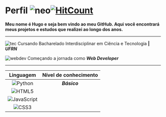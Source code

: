# Perfil ![neo](https://img.icons8.com/color/48/000000/neo.png)[![HitCount](http://hits.dwyl.com/hugocorreaa/{project}.svg)](http://hits.dwyl.com/hugocorreaa/{project})



**Meu nome é Hugo e seja bem vindo ao meu GitHub. Aqui você encontrará meus projetos e estudos que realizei ao longo dos anos.**

---

![tec](https://img.icons8.com/color/30/000000/satellites.png) Cursando Bacharelado Interdisciplinar em Ciência e Tecnologia **| _UFRN_**

![webdev](https://img.icons8.com/carbon-copy/30/000000/developer.png) Começando a jornada como **_Web Developer_**

---

|Linguagem  |  Nível de conhecimento  |
|   :---:      |    :---:     |
|![Python](https://img.icons8.com/color/29/000000/python.png) | _**Básico**_
|![HTML5](https://icongr.am/devicon/html5-original-wordmark.svg?size=29&color=currentColor) |
|![JavaScript](https://icongr.am/devicon/javascript-original.svg?size=29&color=currentColor) |
|![CSS3](https://icongr.am/devicon/css3-original-wordmark.svg?size=29&color=currentColor) |
